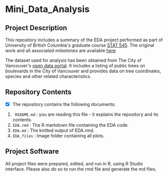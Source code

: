 # Mini_Data_Analysis

## Project Description
This repository includes a summary of the EDA project  performed as part of University of British Columbia's graduate course [STAT 545](https://stat545.stat.ubc.ca/). The original work and all associated milestones are available [here](https://github.com/stat545ubc-2021/Aditi_MiniDataAnalysis) 

The dataset used for analysis has been obtained from The City of Vancouver's [open data portal](https://opendata.vancouver.ca/explore/dataset/street-trees/). It includes a listing of public trees on boulevards in the City of Vancouver and provides data on tree coordinates, species and other related characteristics.

## Repository Contents 
- [x] The repository contains the following documents: 

1. ``` README.md``` : you are reading this file - it explains the repository and its contents. 
2. ```EDA.rmd``` : The R markdown file containing the EDA code.
3. ```EDA.md``` : The knitted output of EDA.rmd.
4. ```EDA_files``` : Image folder containing all plots. 

## Project Software 
All project files were prepared, edited, and run in R, using R Studio interface. Please also do so to run the rmd file and generate the md files. 
  
